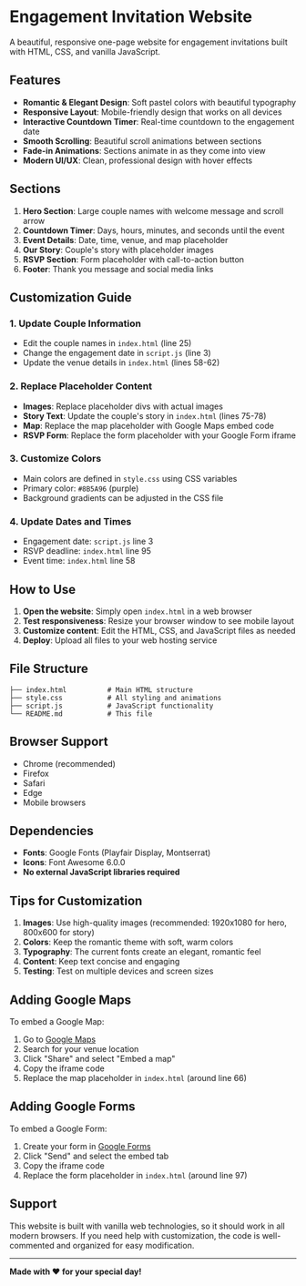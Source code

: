# Engagement Invitation Website

A beautiful, responsive one-page website for engagement invitations built with HTML, CSS, and vanilla JavaScript.

## Features

- **Romantic & Elegant Design**: Soft pastel colors with beautiful typography
- **Responsive Layout**: Mobile-friendly design that works on all devices
- **Interactive Countdown Timer**: Real-time countdown to the engagement date
- **Smooth Scrolling**: Beautiful scroll animations between sections
- **Fade-in Animations**: Sections animate in as they come into view
- **Modern UI/UX**: Clean, professional design with hover effects

## Sections

1. **Hero Section**: Large couple names with welcome message and scroll arrow
2. **Countdown Timer**: Days, hours, minutes, and seconds until the event
3. **Event Details**: Date, time, venue, and map placeholder
4. **Our Story**: Couple's story with placeholder images
5. **RSVP Section**: Form placeholder with call-to-action button
6. **Footer**: Thank you message and social media links

## Customization Guide

### 1. Update Couple Information
- Edit the couple names in `index.html` (line 25)
- Change the engagement date in `script.js` (line 3)
- Update the venue details in `index.html` (lines 58-62)

### 2. Replace Placeholder Content
- **Images**: Replace placeholder divs with actual images
- **Story Text**: Update the couple's story in `index.html` (lines 75-78)
- **Map**: Replace the map placeholder with Google Maps embed code
- **RSVP Form**: Replace the form placeholder with your Google Form iframe

### 3. Customize Colors
- Main colors are defined in `style.css` using CSS variables
- Primary color: `#8B5A96` (purple)
- Background gradients can be adjusted in the CSS file

### 4. Update Dates and Times
- Engagement date: `script.js` line 3
- RSVP deadline: `index.html` line 95
- Event time: `index.html` line 58

## How to Use

1. **Open the website**: Simply open `index.html` in a web browser
2. **Test responsiveness**: Resize your browser window to see mobile layout
3. **Customize content**: Edit the HTML, CSS, and JavaScript files as needed
4. **Deploy**: Upload all files to your web hosting service

## File Structure

```
├── index.html          # Main HTML structure
├── style.css           # All styling and animations
├── script.js           # JavaScript functionality
└── README.md           # This file
```

## Browser Support

- Chrome (recommended)
- Firefox
- Safari
- Edge
- Mobile browsers

## Dependencies

- **Fonts**: Google Fonts (Playfair Display, Montserrat)
- **Icons**: Font Awesome 6.0.0
- **No external JavaScript libraries required**

## Tips for Customization

1. **Images**: Use high-quality images (recommended: 1920x1080 for hero, 800x600 for story)
2. **Colors**: Keep the romantic theme with soft, warm colors
3. **Typography**: The current fonts create an elegant, romantic feel
4. **Content**: Keep text concise and engaging
5. **Testing**: Test on multiple devices and screen sizes

## Adding Google Maps

To embed a Google Map:

1. Go to [Google Maps](https://maps.google.com)
2. Search for your venue location
3. Click "Share" and select "Embed a map"
4. Copy the iframe code
5. Replace the map placeholder in `index.html` (around line 66)

## Adding Google Forms

To embed a Google Form:

1. Create your form in [Google Forms](https://forms.google.com)
2. Click "Send" and select the embed tab
3. Copy the iframe code
4. Replace the form placeholder in `index.html` (around line 97)

## Support

This website is built with vanilla web technologies, so it should work in all modern browsers. If you need help with customization, the code is well-commented and organized for easy modification.

---

**Made with ❤️ for your special day!** 